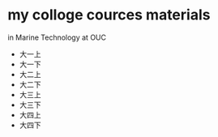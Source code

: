 # my colloge cources materials 
in Marine Technology at OUC 
- 大一上
- 大一下
- 大二上
- 大二下
- 大三上
- 大三下
- 大四上
- 大四下
